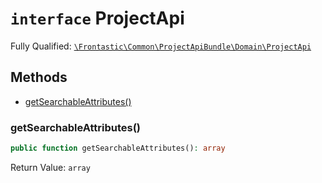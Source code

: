 # `interface`  ProjectApi

Fully Qualified: [`\Frontastic\Common\ProjectApiBundle\Domain\ProjectApi`](../../../../src/php/ProjectApiBundle/Domain/ProjectApi.php)




## Methods

* [getSearchableAttributes()](#getsearchableattributes)


### getSearchableAttributes()


```php
public function getSearchableAttributes(): array
```







Return Value: `array`

